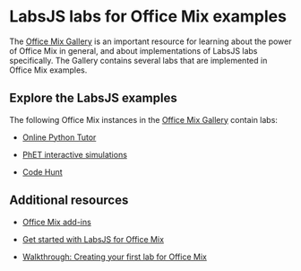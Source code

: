 
# LabsJS labs for Office Mix examples


The [Office Mix Gallery](https://mix.office.com/Gallery) is an important resource for learning about the power of Office Mix in general, and about implementations of LabsJS labs specifically. The Gallery contains several labs that are implemented in Office Mix examples.

## Explore the LabsJS examples

The following Office Mix instances in the [Office Mix Gallery](https://mix.office.com/Gallery) contain labs:


- [Online Python Tutor](https://mix.office.com/watch/1tkuqw9i7m4jr)
    
- [PhET interactive simulations](https://mix.office.com/watch/obibkt80fj52)
    
- [Code Hunt](https://mix.office.com/watch/q4tnp5au9mbo)
    

## Additional resources



- [Office Mix add-ins](../../powerpoint/office-mix/office-mix-add-ins.md)
    
- [Get started with LabsJS for Office Mix](../../powerpoint/office-mix/get-started-with-labsjs-for-office-mix.md)
    
- [Walkthrough: Creating your first lab for Office Mix](../../powerpoint/office-mix/creating-your-first-lab-for-office-mix.md)
    

